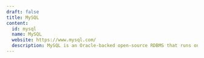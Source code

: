 ```yaml
---
draft: false
title: MySQL
content:
  id: mysql
  name: MySQL
  website: https://www.mysql.com/
  description: MySQL is an Oracle-backed open-source RDBMS that runs on almost all platforms.
---
```

